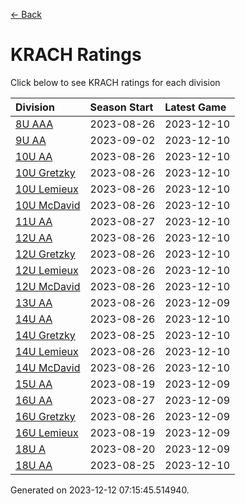 [<- Back](../readme.md)
# KRACH Ratings
Click below to see KRACH ratings for each division

| Division | Season Start | Latest Game |
| :-- | :-- | :-- |
| [8U AAA](8U-AAA-ratings.md) | 2023-08-26 | 2023-12-10 |
| [9U AA](9U-AA-ratings.md) | 2023-09-02 | 2023-12-10 |
| [10U AA](10U-AA-ratings.md) | 2023-08-26 | 2023-12-10 |
| [10U Gretzky](10U-Gretzky-ratings.md) | 2023-08-26 | 2023-12-10 |
| [10U Lemieux](10U-Lemieux-ratings.md) | 2023-08-26 | 2023-12-10 |
| [10U McDavid](10U-McDavid-ratings.md) | 2023-08-26 | 2023-12-10 |
| [11U AA](11U-AA-ratings.md) | 2023-08-27 | 2023-12-10 |
| [12U AA](12U-AA-ratings.md) | 2023-08-26 | 2023-12-10 |
| [12U Gretzky](12U-Gretzky-ratings.md) | 2023-08-26 | 2023-12-10 |
| [12U Lemieux](12U-Lemieux-ratings.md) | 2023-08-26 | 2023-12-10 |
| [12U McDavid](12U-McDavid-ratings.md) | 2023-08-26 | 2023-12-10 |
| [13U AA](13U-AA-ratings.md) | 2023-08-26 | 2023-12-09 |
| [14U AA](14U-AA-ratings.md) | 2023-08-26 | 2023-12-10 |
| [14U Gretzky](14U-Gretzky-ratings.md) | 2023-08-25 | 2023-12-10 |
| [14U Lemieux](14U-Lemieux-ratings.md) | 2023-08-26 | 2023-12-10 |
| [14U McDavid](14U-McDavid-ratings.md) | 2023-08-26 | 2023-12-10 |
| [15U AA](15U-AA-ratings.md) | 2023-08-19 | 2023-12-09 |
| [16U AA](16U-AA-ratings.md) | 2023-08-27 | 2023-12-09 |
| [16U Gretzky](16U-Gretzky-ratings.md) | 2023-08-26 | 2023-12-09 |
| [16U Lemieux](16U-Lemieux-ratings.md) | 2023-08-19 | 2023-12-09 |
| [18U A](18U-A-ratings.md) | 2023-08-20 | 2023-12-09 |
| [18U AA](18U-AA-ratings.md) | 2023-08-25 | 2023-12-10 |

Generated on 2023-12-12 07:15:45.514940.
